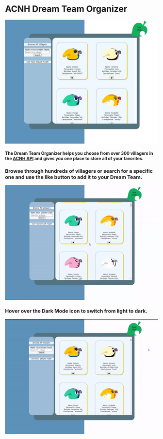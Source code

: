 # ACNH Dream Team Organizer

<img src="/images/acnh_app.jpg" />

#### The Dream Team Organizer helps you choose from over 300 villagers in the [ACNH API](https://acnhapi.com/v1a/villagers/) and gives you one place to store all of your favorites. 

### Browse through hundreds of villagers or search for a specific one and use the like button to add it to your Dream Team. 

<img src="/images/appDemo.gif" />

### Hover over the Dark Mode icon to switch from light to dark. 

<img src="/images/darkMode.gif" />







